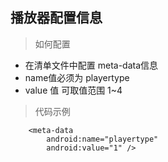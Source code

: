 


## 播放器配置信息

>如何配置

- 在清单文件中配置 meta-data信息
- name值必须为 playertype
- value 值 可取值范围 1~4

>代码示例

        <meta-data
            android:name="playertype"
            android:value="1" />